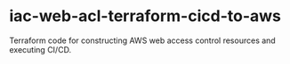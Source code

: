 # iac-web-acl-terraform-cicd-to-aws
Terraform code for constructing AWS web access control resources and executing CI/CD.
